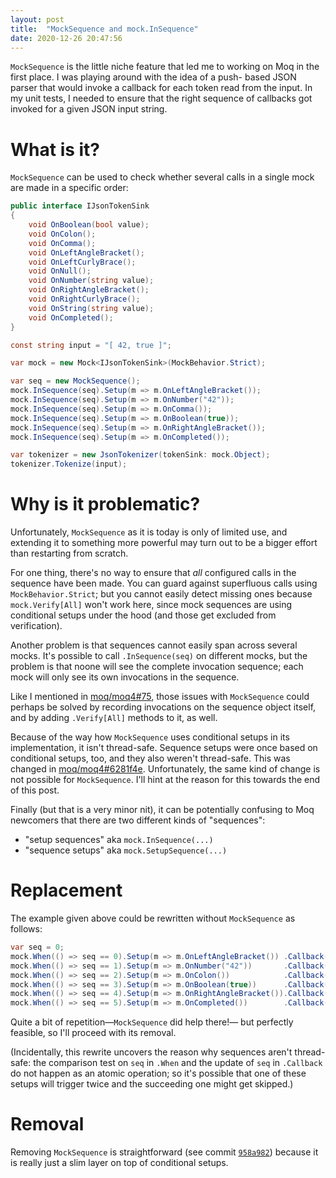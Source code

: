 ```yaml
---
layout: post
title:  "MockSequence and mock.InSequence"
date: 2020-12-26 20:47:56
---
```


`MockSequence` is the little niche feature that led me to working on
Moq in the first place. I was playing around with the idea of a push-
based JSON parser that would invoke a callback for each token read from
the input. In my unit tests, I needed to ensure that the right sequence
of callbacks got invoked for a given JSON input string.

# What is it?

`MockSequence` can be used to check whether several calls in a single
mock are made in a specific order:

```csharp
public interface IJsonTokenSink
{
    void OnBoolean(bool value);
    void OnColon();
    void OnComma();
    void OnLeftAngleBracket();
    void OnLeftCurlyBrace();
    void OnNull();
    void OnNumber(string value);
    void OnRightAngleBracket();
    void OnRightCurlyBrace();
    void OnString(string value);
    void OnCompleted();
}

const string input = "[ 42, true ]";

var mock = new Mock<IJsonTokenSink>(MockBehavior.Strict);

var seq = new MockSequence();
mock.InSequence(seq).Setup(m => m.OnLeftAngleBracket());
mock.InSequence(seq).Setup(m => m.OnNumber("42"));
mock.InSequence(seq).Setup(m => m.OnComma());
mock.InSequence(seq).Setup(m => m.OnBoolean(true));
mock.InSequence(seq).Setup(m => m.OnRightAngleBracket());
mock.InSequence(seq).Setup(m => m.OnCompleted());

var tokenizer = new JsonTokenizer(tokenSink: mock.Object);
tokenizer.Tokenize(input);
```

# Why is it problematic?

Unfortunately, `MockSequence` as it is today is only of limited use,
and extending it to something more powerful may turn out to be a bigger
effort than restarting from scratch.

For one thing, there's no way to ensure that _all_ configured calls
in the sequence have been made. You can guard against superfluous calls
using `MockBehavior.Strict`; but you cannot easily detect missing ones
because `mock.Verify[All]` won't work here, since mock sequences are
using conditional setups under the hood (and those get excluded from
verification).

Another problem is that sequences cannot easily span across several
mocks. It's possible to call `.InSequence(seq)` on different mocks, but
the problem is that noone will see the complete invocation sequence;
each mock will only see its own invocations in the sequence.

Like I mentioned in [moq/moq4#75](https://github.com/moq/moq4/issues/75),
those issues with `MockSequence` could perhaps be solved by recording
invocations on the sequence object itself, and by adding `.Verify[All]`
methods to it, as well.

Because of the way how `MockSequence` uses conditional setups in its
implementation, it isn't thread-safe. Sequence setups were once based
on conditional setups, too, and they also weren't thread-safe. This was
changed in [moq/moq4#6281f4e](https://github.com/moq/moq4/commit/6281f4e1c69eef7e8d24e43db910ff670e707d37). Unfortunately, the same kind
of change is not possible for `MockSequence`. I'll hint at the reason
for this towards the end of this post.

Finally (but that is a very minor nit), it can be potentially confusing
to Moq newcomers that there are two different kinds of "sequences":

 * "setup sequences" aka `mock.InSequence(...)`
 * "sequence setups" aka `mock.SetupSequence(...)`

# Replacement

The example given above could be rewritten without `MockSequence` as
follows:

```csharp
var seq = 0;
mock.When(() => seq == 0).Setup(m => m.OnLeftAngleBracket()) .Callback(() => seq++);
mock.When(() => seq == 1).Setup(m => m.OnNumber("42"))       .Callback(() => seq++);
mock.When(() => seq == 2).Setup(m => m.OnColon())            .Callback(() => seq++);
mock.When(() => seq == 3).Setup(m => m.OnBoolean(true))      .Callback(() => seq++);
mock.When(() => seq == 4).Setup(m => m.OnRightAngleBracket()).Callback(() => seq++);
mock.When(() => seq == 5).Setup(m => m.OnCompleted())        .Callback(() => seq++);
```

Quite a bit of repetition&mdash;`MockSequence` did help there!&mdash;
but perfectly feasible, so I'll proceed with its removal.

(Incidentally, this rewrite uncovers the reason why sequences aren't
thread-safe: the comparison test on `seq` in `.When` and the update of
`seq` in `.Callback` do not happen as an atomic operation; so it's
possible that one of these setups will trigger twice and the succeeding
one might get skipped.)

# Removal

Removing `MockSequence` is straightforward (see commit [`958a982`](https://github.com/stakx/dissecting-moq4/commit/958a982025a147a2c66f7130e0e7009258d487af)) because
it is really just a slim layer on top of conditional setups.
